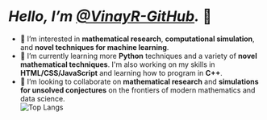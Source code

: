 # *Hello, I’m [@VinayR-GitHub](https://github.com/VinayR-GitHub).* 👋
- 👀 I’m interested in **mathematical research**, **computational simulation**, and **novel techniques for machine learning**.
- 🌱 I’m currently learning more **Python** techniques and a variety of **novel mathematical techniques**. I'm also working on my skills in **HTML/CSS/JavaScript** and learning how to program in **C++**.
- 💞️ I’m looking to collaborate on **mathematical research** and **simulations for unsolved conjectures** on the frontiers of modern mathematics and data science.<br />
![Top Langs](https://github-readme-stats-beige-eight-64.vercel.app/api/top-langs/?username=VinayR-GitHub&layout=compact)
